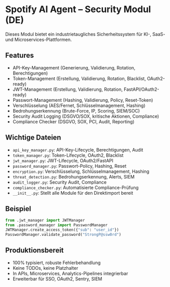 # Spotify AI Agent – Security Modul (DE)

Dieses Modul bietet ein industrietaugliches Sicherheitssystem für KI-, SaaS- und Microservices-Plattformen.

## Features
- API-Key-Management (Generierung, Validierung, Rotation, Berechtigungen)
- Token-Management (Erstellung, Validierung, Rotation, Blacklist, OAuth2-ready)
- JWT-Management (Erstellung, Validierung, Rotation, FastAPI/OAuth2-ready)
- Passwort-Management (Hashing, Validierung, Policy, Reset-Token)
- Verschlüsselung (AES/Fernet, Schlüsselmanagement, Hashing)
- Bedrohungserkennung (Brute-Force, IP, Scoring, SIEM/SOC)
- Security Audit Logging (DSGVO/SOX, kritische Aktionen, Compliance)
- Compliance Checker (DSGVO, SOX, PCI, Audit, Reporting)

## Wichtige Dateien
- `api_key_manager.py`: API-Key-Lifecycle, Berechtigungen, Audit
- `token_manager.py`: Token-Lifecycle, OAuth2, Blacklist
- `jwt_manager.py`: JWT-Lifecycle, OAuth2/FastAPI
- `password_manager.py`: Passwort-Policy, Hashing, Reset
- `encryption.py`: Verschlüsselung, Schlüsselmanagement, Hashing
- `threat_detection.py`: Bedrohungserkennung, Alerts, SIEM
- `audit_logger.py`: Security Audit, Compliance
- `compliance_checker.py`: Automatisierte Compliance-Prüfung
- `__init__.py`: Stellt alle Module für den Direktimport bereit

## Beispiel
```python
from .jwt_manager import JWTManager
from .password_manager import PasswordManager
JWTManager.create_access_token({"sub": "user_id"})
PasswordManager.validate_password("StrongP@ssw0rd")
```

## Produktionsbereit
- 100% typisiert, robuste Fehlerbehandlung
- Keine TODOs, keine Platzhalter
- In APIs, Microservices, Analytics-Pipelines integrierbar
- Erweiterbar für SSO, OAuth2, Sentry, SIEM


